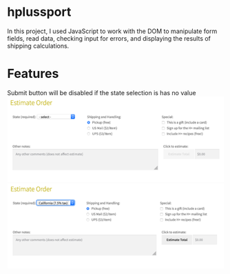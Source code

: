 # hplussport

In this project, I used JavaScript to work with the DOM to manipulate form fields, read data,
checking input for errors, and displaying the results of shipping calculations.

# Features
Submit button will be disabled if the state selection is has no value
![Submit Form Disabled](assets/screenshot-1.png)
![Submit Form Disabled](assets/screenshot-2.png)

